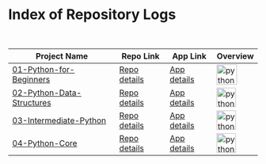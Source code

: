# Index of Repository Logs

<table>
  <thead>
    <tr>
      <th>Project Name</th>
      <th>Repo Link</th>
      <th>App Link</th>
      <th>Overview</th>
    </tr>
  </thead>  
  <tbody>
    <tr>
      <td><a href="https://github.com/username/01-Python-for-Beginners" target="_blank">01-Python-for-Beginners</a></td>
      <td><a href="https://github.com/username/01-Python-for-Beginners" target="_blank">Repo details</a></td>
      <td><a href="^#" target="_blank">App details</a></td>
      <td><img src="https://www.python.org/static/img/python-logo.png" alt="python" height=41></td>
    </tr>
    <tr>
      <td><a href="https://github.com/username/02-Python-Data-Structures" target="_blank">02-Python-Data-Structures</a></td>
      <td><a href="https://github.com/username/02-Python-Data-Structures" target="_blank">Repo details</a></td>
      <td><a href="^#" target="_blank">App details</a></td>
      <td><img src="https://www.python.org/static/img/python-logo.png" alt="python" height=39></td>
    </tr>
    <tr>
      <td><a href="https://github.com/username/03-Intermediate-Python" target="_blank">03-Intermediate-Python</a></td>
      <td><a href="https://github.com/username/03-Intermediate-Python" target="_blank">Repo details</a></td>
      <td><a href="^#" target="_blank">App details</a></td>
      <td><img src="https://www.python.org/static/img/python-logo.png" alt="python" height=39></td>
    </tr>
    <tr>
      <td><a href="https://github.com/username/04-Python-Core" target="_blank">04-Python-Core</a></td>
      <td><a href="https://github.com/username/04-Python-Core" target="_blank">Repo details</a></td>
      <td><a href="^#" target="_blank">App details</a></td>
      <td><img src="https://www.python.org/static/img/python-logo.png" alt="python" height=39></td>
    </tr>
  </tbody>
</table>
